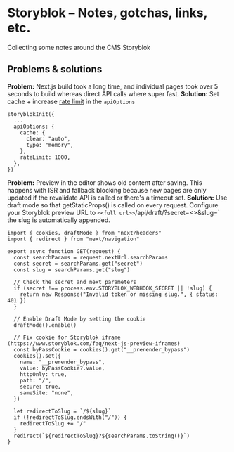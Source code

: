 # Storyblok – Notes, gotchas, links, etc.
Collecting some notes around the CMS Storyblok

## Problems & solutions

**Problem:** Next.js build took a long time, and individual pages took over 5 seconds to build whereas direct API calls where super fast.
**Solution:** Set cache + increase [rate limit](https://www.storyblok.com/docs/api/content-delivery/v2/getting-started/rate-limit) in the `apiOptions`

```
storyblokInit({
  ...
  apiOptions: {
    cache: {
      clear: "auto",
      type: "memory",
    },
    rateLimit: 1000,
  },
})
```

**Problem:** Preview in the editor shows old content after saving. This happens with ISR and fallback blocking because new pages are only updated if the revalidate API is called or there's a timeout set.
**Solution:** Use draft mode so that getStaticProps() is called on every request. Configure your Storyblok preview URL to `<<full url>>`/api/draft/?secret=<<some secret>>&slug=` the slug is automatically appended.

```
import { cookies, draftMode } from "next/headers"
import { redirect } from "next/navigation"

export async function GET(request) {
  const searchParams = request.nextUrl.searchParams
  const secret = searchParams.get("secret")
  const slug = searchParams.get("slug")

  // Check the secret and next parameters
  if (secret !== process.env.STORYBLOK_WEBHOOK_SECRET || !slug) {
    return new Response("Invalid token or missing slug.", { status: 401 })
  }

  // Enable Draft Mode by setting the cookie
  draftMode().enable()

  // Fix cookie for Storyblok iframe (https://www.storyblok.com/faq/next-js-preview-iframes)
  const byPassCookie = cookies().get("__prerender_bypass")
  cookies().set({
    name: "__prerender_bypass",
    value: byPassCookie?.value,
    httpOnly: true,
    path: "/",
    secure: true,
    sameSite: "none",
  })

  let redirectToSlug = `/${slug}`
  if (!redirectToSlug.endsWith("/")) {
    redirectToSlug += "/"
  }
  redirect(`${redirectToSlug}?${searchParams.toString()}`)
}
```

